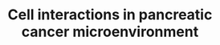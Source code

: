 ---
annotations:
- id: CL:0000451
  parent: native cell
  type: Cell Type Ontology
  value: dendritic cell
- id: DOID:1793
  parent: disease of cellular proliferation
  type: Disease Ontology
  value: pancreatic cancer
- id: CL:0000624
  parent: native cell
  type: Cell Type Ontology
  value: CD4-positive, alpha-beta T cell
- id: CL:0002410
  parent: animal cell
  type: Cell Type Ontology
  value: pancreatic stellate cell
- id: CL:0000625
  parent: native cell
  type: Cell Type Ontology
  value: CD8-positive, alpha-beta T cell
- id: PW:0000626
  parent: disease pathway
  type: Pathway Ontology
  value: pancreatic cancer pathway
- id: CL:0000889
  parent: native cell
  type: Cell Type Ontology
  value: myeloid suppressor cell
- id: CL:0000235
  parent: native cell
  type: Cell Type Ontology
  value: macrophage
- id: CL:0000815
  parent: native cell
  type: Cell Type Ontology
  value: regulatory T cell
authors:
- IsabelWassink
- Mkutmon
- Eweitz
citedin:
- link: PMC12106470
  title: 'Glypican-3 regulated epithelial mesenchymal transformation-related genes
    in osteosarcoma: based on comprehensive tumor microenvironment profiling (2025)'
communities:
- PancCanNet
description: The molecular interactions of different cells in the pancreatic cancer
  tumor microenvironment (TME). Pancreatic cancer cells have developed various ways
  of evading and manipulating the immune system, and the TME plays an essential role
  in this. Various molecular interactions are involved in the interactions between
  cells in the TME.
last-edited: 2025-03-04
ndex: null
organisms:
- Homo sapiens
redirect_from:
- /index.php/Pathway:WP5284
- /instance/WP5284
- /instance/WP5284_r137366
revision: r137366
schema-jsonld:
- '@context': https://schema.org/
  '@id': https://wikipathways.github.io/pathways/WP5284.html
  '@type': Dataset
  creator:
    '@type': Organization
    name: WikiPathways
  description: The molecular interactions of different cells in the pancreatic cancer
    tumor microenvironment (TME). Pancreatic cancer cells have developed various ways
    of evading and manipulating the immune system, and the TME plays an essential
    role in this. Various molecular interactions are involved in the interactions
    between cells in the TME.
  keywords:
  - BAG3
  - CCL2
  - CCL5
  - CCR2
  - CCR5
  - CD80
  - CD86
  - CSF1
  - CSF1R
  - CSF2
  - CSF2RA
  - CTLA4
  - CXCL10
  - CXCL12
  - CXCR3
  - CXCR4
  - FAS
  - FASLG
  - HLA-DRA
  - HLA-DRB1
  - IFITM2
  - ITGB6
  - KDR
  - LAG3
  - NRP1
  - TGFB1
  - TRA
  - TRB
  - VEGFA
  license: CC0
  name: Cell interactions in pancreatic cancer microenvironment
seo: CreativeWork
title: Cell interactions in pancreatic cancer microenvironment
wpid: WP5284
---